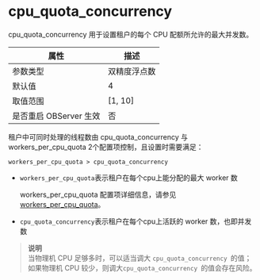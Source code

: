 cpu_quota_concurrency 
==========================================

cpu_quota_concurrency 用于设置租户的每个 CPU 配额所允许的最大并发数。


|      **属性**      |  **描述**   |
|------------------|-----------|
| 参数类型             | 双精度浮点数    |
| 默认值              | 4         |
| 取值范围             | \[1, 10\] |
| 是否重启 OBServer 生效 | 否         |



租户中可同时处理的线程数由 cpu_quota_concurrency 与 workers_per_cpu_quota 2个配置项控制，且设置时需要满足：

`workers_per_cpu_quota > cpu_quota_concurrency`

* `workers_per_cpu_quota`表示租户在每个cpu上能分配的最大 worker 数

  workers_per_cpu_quota 配置项详细信息，请参见 [workers_per_cpu_quota](../3.system-configuration-items/209.workers_per_cpu_quota.md)。
  

* `cpu_quota_concurrency`表示租户在每个cpu上活跃的 worker 数，也即并发数

  



> **说明**<br>
> 当物理机 CPU 足够多时，可以适当调大 `cpu_quota_concurrency `的值；如果物理机 CPU 较少，则调大`cpu_quota_concurrency `的值会存在风险。
